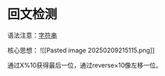 # 回文检测

语法注意：[字符串](obsidian://open?vault=MyEngineering&file=TechnicalSkills%2Fleetcode%2FC%2B%2B%2FString)

核心思想：
![[Pasted image 20250209215115.png]]


通过X%10获得最后一位，通过reverse×10像左移一位。

